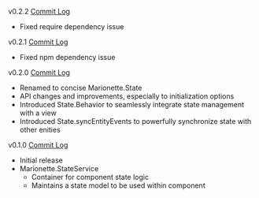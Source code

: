 v0.2.2 [Commit Log](https://github.com/Squareknot/marionette.state/compare/v0.2.1...v0.2.2)

- Fixed require dependency issue

v0.2.1 [Commit Log](https://github.com/Squareknot/marionette.state/compare/v0.2.0...v0.2.1)

- Fixed npm dependency issue

v0.2.0 [Commit Log](https://github.com/Squareknot/marionette.state/compare/v0.1.0...v0.2.0)

- Renamed to concise Marionette.State
- API changes and improvements, especially to initialization options
- Introduced State.Behavior to seamlessly integrate state management with a view
- Introduced State.syncEntityEvents to powerfully synchronize state with other enities

v0.1.0 [Commit Log](https://github.com/Squareknot/marionette.state/commits/v0.1.0)

- Initial release
- Marionette.StateService
  - Container for component state logic
  - Maintains a state model to be used within component

